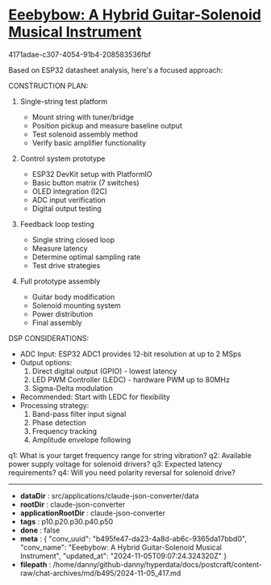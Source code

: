 # [Eeebybow: A Hybrid Guitar-Solenoid Musical Instrument](https://claude.ai/chat/b495fe47-da23-4a8d-ab6c-9365da17bbd0)

4171adae-c307-4054-91b4-208583536fbf

 Based on ESP32 datasheet analysis, here's a focused approach:

CONSTRUCTION PLAN:
1. Single-string test platform
   - Mount string with tuner/bridge
   - Position pickup and measure baseline output
   - Test solenoid assembly method
   - Verify basic amplifier functionality

2. Control system prototype
   - ESP32 DevKit setup with PlatformIO
   - Basic button matrix (7 switches)
   - OLED integration (I2C)
   - ADC input verification
   - Digital output testing

3. Feedback loop testing
   - Single string closed loop
   - Measure latency
   - Determine optimal sampling rate
   - Test drive strategies

4. Full prototype assembly
   - Guitar body modification
   - Solenoid mounting system
   - Power distribution
   - Final assembly

DSP CONSIDERATIONS:
- ADC Input: ESP32 ADC1 provides 12-bit resolution at up to 2 MSps
- Output options:
  1. Direct digital output (GPIO) - lowest latency
  2. LED PWM Controller (LEDC) - hardware PWM up to 80MHz
  3. Sigma-Delta modulation
- Recommended: Start with LEDC for flexibility
- Processing strategy: 
  1. Band-pass filter input signal
  2. Phase detection
  3. Frequency tracking
  4. Amplitude envelope following

q1: What is your target frequency range for string vibration?
q2: Available power supply voltage for solenoid drivers?
q3: Expected latency requirements?
q4: Will you need polarity reversal for solenoid drive?

---

* **dataDir** : src/applications/claude-json-converter/data
* **rootDir** : claude-json-converter
* **applicationRootDir** : claude-json-converter
* **tags** : p10.p20.p30.p40.p50
* **done** : false
* **meta** : {
  "conv_uuid": "b495fe47-da23-4a8d-ab6c-9365da17bbd0",
  "conv_name": "Eeebybow: A Hybrid Guitar-Solenoid Musical Instrument",
  "updated_at": "2024-11-05T09:07:24.324320Z"
}
* **filepath** : /home/danny/github-danny/hyperdata/docs/postcraft/content-raw/chat-archives/md/b495/2024-11-05_417.md